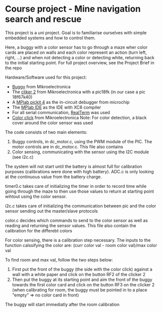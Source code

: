 # Course project - Mine navigation search and rescue

This project is a uni project.
Goal is to familiarise ourselves with simple embedded systems and how to control them. 

Here, a buggy with a color sensor has to go through a maze wher color cards are placed on walls and each color represent an action (turn left, right, ...) and when not detecting a color or detecting white, returning back to the initial starting point. 
For full project overview, see the Project Brief in the repo

Hardware/Software used for this project:
- [Buggy][1] from Mikroelectronica
- The [cliker 2][2] from Mikroelectronica with a pic18fk (in our case a pic 18f67k40)
- A [MPlab pickit 4][3] as the in-circuit debugger from microchip
- The [MPlab IDE][4] as the IDE with XC8 compiler
- For all serial communication, [RealTerm][5] was used 
- [Color click][6] from Mikroelectronica
Note: For color detection, a black cover around the color sensor was used 

The code consists of two main elements:
1. Buggy controls, in dc_motor.c, using the PWM module of the PIC. The motor controls are in dc_motor.c. This file also contains  
1. Color sensing, communicating with the sensor using the I2C module (see i2c.c)

The system will not start until the battery is almost full for calibration purposes (calibrations were done with high battery). ADC.c is only looking at the continuous value from the battery charge.

timer0.c takes care of initializing the timer in order to record time while going through the maze to then use those values to return at starting point wihtout using the color sensor. 

i2c.c takes care of initializing the communication between pic and the color sensor sending out the master/slave protocols

color.c decides which commands to send to the color sensor as well as reading and returning the sensor values. This file also contain the calibration for the differebt colors

For color sensing, there is a calibration step necessary. The inputs to the function calssifying the color are: (curr color val - room color val)/max color val

To find room and max val, follow the two steps below:
1. First put the front of the buggy (the side with the color click) against a wall with a white paper and click on the button RF2 of the clicker 2
1. Then put the buggy at its starting point and aim the front of the buggy towards the first color card and click on the button RF3 on the clicker 2 (when calibrating for room, the buggy must be pointed in to a place "empty" => no color card in front) 

The buggy will start immediatly after the room calibration


[1]:https://www.mikroe.com/buggy
[2]:https://www.mikroe.com/clicker-2-pic18fk
[3]:https://www.microchip.com/en-us/development-tool/PG164140
[4]:https://www.microchip.com/en-us/tools-resources/develop/mplab-x-ide
[5]:https://realterm.sourceforge.io/
[6]:https://www.mikroe.com/color-click
